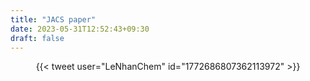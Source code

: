 ```yaml
---
title: "JACS paper"
date: 2023-05-31T12:52:43+09:30
draft: false
---
```


<center>{{< tweet user="LeNhanChem" id="1772686807362113972" >}}</center>

<!--more-->
